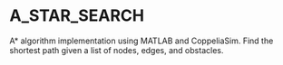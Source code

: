 # A_STAR_SEARCH
A* algorithm implementation using MATLAB and CoppeliaSim. Find the shortest path given a list of nodes, edges, and obstacles.
